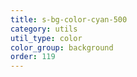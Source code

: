 ```yaml
---
title: s-bg-color-cyan-500
category: utils
util_type: color
color_group: background
order: 119
---
```

<div class="s-bg-color-cyan-500"></div>